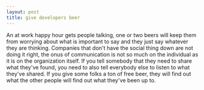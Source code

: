 ```yaml
---
layout: post
title: give developers beer
---
```

An at work happy hour gets people talking, one or two beers will keep them from worrying about what is important to say and they just say whatever they are thinking. Companies that don't have the social thing down are not doing it right, the onus of communication is not so much on the individual as it is on the organization itself. If you tell somebody that they need to share what they've found, you need to also tell everybody else to listen to what they've shared. If you give some folks a ton of free beer, they will find out what the other people will find out what they've been up to.
